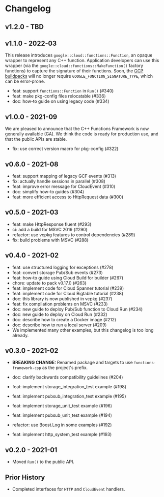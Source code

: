 # Changelog

## v1.2.0 - TBD

## v1.1.0 - 2022-03

This release introduces `google::cloud::functions::Function`, an opaque wrapper
to represent any C++ function.  Application developers can use this wrapper (via
the `google::cloud::functions::MakeFunction()` factory functions) to capture the
signature of their functions. Soon, the [GCP buildpacks] will no longer require
`GOOGLE_FUNCTION_SIGNATURE_TYPE`, which can be error-prone.

[GCP buildpacks]: https://github.com/GoogleCloudPlatform/buildpacks

* feat: support `functions::Function` in `Run()` (#340)
* feat: make pkg-config files relocatable (#336)
* doc: how-to guide on using legacy code (#334)

## v1.0.0 - 2021-09

We are pleased to announce that the C++ Functions Framework is
now generally available (GA). We think the code is ready for
production use, and that the public APIs are stable.

* fix: use correct version macro for pkg-config (#322)

## v0.6.0 - 2021-08

* feat: support mapping of legacy GCF events (#313)
* fix: actually handle sessions in parallel (#308)
* feat: improve error message for CloudEvent (#310)
* doc: simplify how-to guides (#304)
* feat: more efficient access to HttpRequest data (#300)

## v0.5.0 - 2021-03

* feat: make HttpResponse fluent (#293)
* ci: add a build for MSVC 2019 (#290)
* refactor: use vcpkg features to control dependencies (#289)
* fix: build problems with MSVC (#288)

## v0.4.0 - 2021-02

* feat: use structured logging for exceptions (#278)
* feat: convert storage Pub/Sub events (#273)
* feat: how-to guide using Cloud Build for builder (#267)
* chore: update to pack v0.17.0 (#263)
* feat: implement code for Cloud Spanner tutorial (#239)
* feat: implement code for Cloud Bigtable tutorial (#238)
* doc: this library is now published in vcpkg (#237)
* feat: fix compilation problems on MSVC (#233)
* doc: new guide to deploy Pub/Sub function to Cloud Run (#234)
* doc: new guide to deploy on Cloud Run (#232)
* doc: describe how to create a Docker image (#212)
* doc: describe how to run a local server (#209)
* We implemented many other examples, but this changelog is
  too long already.

## v0.3.0 - 2021-02

* **BREAKING CHANGE:** Renamed package and targets to use
  `functions-framework-cpp` as the project's prefix.

* doc: clarify backwards compatibility guidelines (#204)
* feat: implement storage_integration_test example (#198)
* feat: implement pubsub_integration_test example (#195)
* feat: implement storage_unit_test example (#196)
* feat: implement pubsub_unit_test example (#194)
* refactor: use Boost.Log in some examples (#192)
* feat: implement http_system_test example (#193)

## v0.2.0 - 2021-01

* Moved `Run()` to the public API.

## Prior History

* Completed interfaces for `HTTP` and `CloudEvent` handlers.
